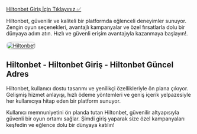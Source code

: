 <a href="http://www.redly.vip/3A5tsFl">Hiltonbet Giriş İçin Tıklayınız ✅</a>

<p>Hiltonbet, güvenilir ve kaliteli bir platformda eğlenceli deneyimler sunuyor. Zengin oyun seçenekleri, avantajlı kampanyalar ve özel fırsatlarla dolu bir dünyaya adım atın. Hızlı ve güvenli erişim avantajıyla kazanmaya başlayın!.</p>

<a href="http://www.redly.vip/3A5tsFl" title="Hiltonbet">
  <img src="https://i.ibb.co/MkY55wf/photo-2025-01-15-16-52-46.jpg" alt="Hiltonbet" style="max-width: 100%; border: 2px solid #ddd; border-radius: 10px;">
</a>

<h2>Hiltonbet - Hiltonbet Giriş - Hiltonbet Güncel Adres</h2>

<p>Hiltonbet, kullanıcı dostu tasarımı ve yenilikçi özellikleriyle ön plana çıkıyor. Gelişmiş hizmet anlayışı, hızlı ödeme yöntemleri ve geniş içerik yelpazesiyle her kullanıcıya hitap eden bir platform sunuyor.</p>

<p>Kullanıcı memnuniyetini ön planda tutan Hiltonbet, güvenilir altyapısıyla güvenli bir oyun ortamı sağlar. Şimdi giriş yaparak size özel kampanyaları keşfedin ve eğlence dolu bir dünyaya katılın!</p>
